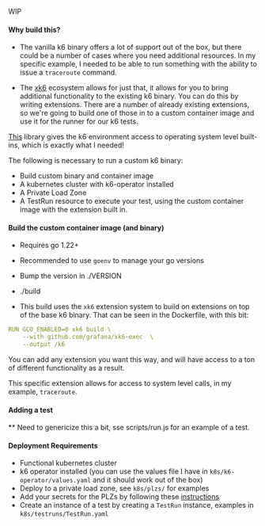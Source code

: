 WIP

#### Why build this?

* The vanilla k6 binary offers a lot of support out of the box, but there could be a number of cases where you need additional resources. In my specific example, I needed to be able to run something with the ability to issue a `traceroute` command. 

* The [xk6](https://github.com/grafana/xk6) ecosystem allows for just that, it allows for you to bring additional functionality to the existing k6 binary. You can do this by writing extensions. There are a number of already existing extensions, so we're going to build one of those in to a custom container image and use it for the runner for our k6 tests.

[This](https://github.com/grafana/xk6-exec) library gives the k6 environment access to operating system level built-ins, which is exactly what I needed!

The following is necessary to run a custom k6 binary:

* Build custom binary and container image
* A kubernetes cluster with k6-operator installed
* A Private Load Zone
* A TestRun resource to execute your test, using the custom container image with the extension built in. 


#### Build the custom container image (and binary)

* Requires go 1.22+
* Recommended to use `goenv` to manage your go versions

* Bump the version in ./VERSION
* ./build

* This build uses the `xk6` extension system to build on extensions on top of the base k6 binary. That can be seen in the Dockerfile, with this bit:
```yaml
RUN GCO_ENABLED=0 xk6 build \
    --with github.com/grafana/xk6-exec  \
    --output /k6
```

You can add any extension you want this way, and will have access to a ton of different functionality as a result.

This specific extension allows for access to system level calls, in my example, `traceroute`. 


#### Adding a test

** Need to genericize this a bit, sse scripts/run.js for an example of a test.

#### Deployment Requirements

* Functional kubernetes cluster
* k6 operator installed (you can use the values file I have in `k8s/k6-operator/values.yaml` and it should work out of the box)
* Deploy to a private load zone, see `k8s/plzs/` for examples
* Add your secrets for the PLZs by following these [instructions](https://grafana.com/docs/grafana-cloud/testing/k6/author-run/private-load-zone-v2/#create-the-plz-crd)
* Create an instance of a test by creating a `TestRun` instance, examples in `k8s/testruns/TestRun.yaml`  